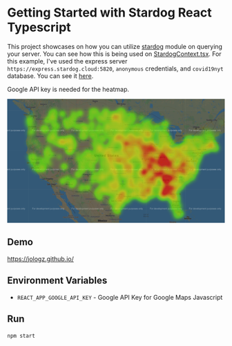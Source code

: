 # Getting Started with Stardog React Typescript

This project showcases on how you can utilize [stardog](https://github.com/stardog-union/stardog.js#readme) module on querying your server. You can see how this is being used on [StardogContext.tsx](./src/stardog/StardogContext.tsx). For this example, I've used the express server `https://express.stardog.cloud:5820`, `anonymous` credentials, and `covid19nyt` database. You can see it [here](./src/configuration/AppConfig.tsx).

Google API key is needed for the heatmap.

![Google HeatMap](./public/covidHeatmapNYT.png)

## Demo

https://jologz.github.io/

## Environment Variables

-   `REACT_APP_GOOGLE_API_KEY` - Google API Key for Google Maps Javascript

## Run

`npm start`
